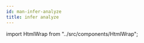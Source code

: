 ```yaml
---
id: man-infer-analyze
title: infer analyze
---
```


import HtmlWrap from "../src/components/HtmlWrap";

<HtmlWrap url="/man/next/infer-analyze.1.html" />

